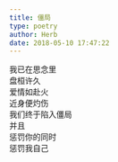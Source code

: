 ```yaml
---  
title: 僵局  
type: poetry  
author: Herb  
date: 2018-05-10 17:47:22    
---  
```

我已在思念里  
盘桓许久  
爱情如赴火  
近身便灼伤    
我们终于陷入僵局  
并且  
惩罚你的同时  
惩罚我自己